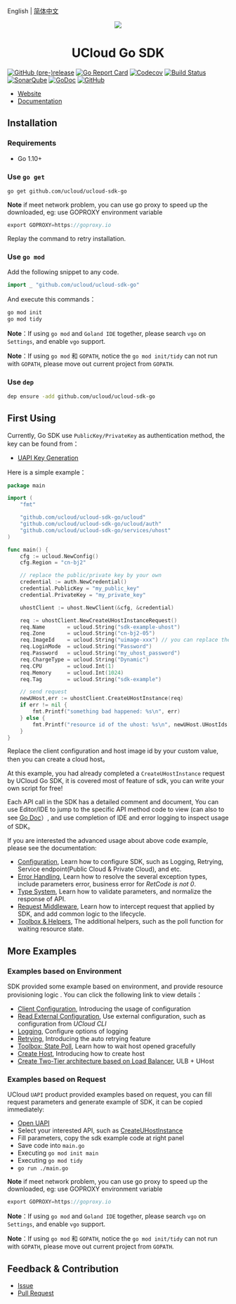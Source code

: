 English | [简体中文](README_cn.md)

<p align="center">
    <img src="https://ucloud-sdk.dl.ufileos.com/logos%2Flogo-mini.png" />
</p>

<h1 align="center">UCloud Go SDK</h1>

[![GitHub (pre-)release](https://img.shields.io/github/release/ucloud/ucloud-sdk-go/all.svg)](https://github.com/ucloud/ucloud-sdk-go/releases)
[![Go Report Card](https://goreportcard.com/badge/github.com/ucloud/ucloud-sdk-go)](https://goreportcard.com/report/github.com/ucloud/ucloud-sdk-go)
[![Codecov](https://codecov.io/gh/ucloud/ucloud-sdk-go/branch/master/graph/badge.svg)](https://codecov.io/gh/ucloud/ucloud-sdk-go)
[![Build Status](https://travis-ci.org/ucloud/ucloud-sdk-go.svg?branch=master)](https://travis-ci.org/ucloud/ucloud-sdk-go)
[![SonarQube](https://sonarcloud.io/api/project_badges/measure?project=ucloud-sdk-go&metric=alert_status)](https://sonarcloud.io/dashboard?id=ucloud-sdk-go)
[![GoDoc](https://godoc.org/github.com/ucloud/ucloud-sdk-go?status.svg)](https://godoc.org/github.com/ucloud/ucloud-sdk-go)
[![GitHub](https://img.shields.io/github/license/ucloud/ucloud-sdk-go.svg)](http://www.apache.org/licenses/LICENSE-2.0)

- [Website](https://www.ucloud.cn/)
- [Documentation](https://docs.ucloud.cn/opensdk-go/README)

## Installation

### Requirements

- Go 1.10+

### Use `go get`

```bash
go get github.com/ucloud/ucloud-sdk-go
```

**Note** if meet network problem, you can use go proxy to speed up the downloaded, eg: use GOPROXY environment variable

```go
export GOPROXY=https://goproxy.io
```

Replay the command to retry installation.

### Use `go mod`

Add the following snippet to any code.

```go
import _ "github.com/ucloud/ucloud-sdk-go"
```

And execute this commands：

```bash
go mod init
go mod tidy
```

**Note**：If using `go mod` and `Goland IDE` together, please search `vgo` on `Settings`, and enable `vgo` support.

**Note**：If using `go mod` 和 `GOPATH`, notice the `go mod init/tidy` can not run with `GOPATH`, please move out current project from `GOPATH`.

### Use `dep`

```bash
dep ensure -add github.com/ucloud/ucloud-sdk-go
```

## First Using

Currently, Go SDK use `PublicKey/PrivateKey` as authentication method, the key can be found from：

- [UAPI Key Generation](https://console.ucloud.cn/uapi/apikey)

Here is a simple example：

```go
package main

import (
    "fmt"

    "github.com/ucloud/ucloud-sdk-go/ucloud"
    "github.com/ucloud/ucloud-sdk-go/ucloud/auth"
    "github.com/ucloud/ucloud-sdk-go/services/uhost"
)

func main() {
    cfg := ucloud.NewConfig()
    cfg.Region = "cn-bj2"

    // replace the public/private key by your own
    credential := auth.NewCredential()
    credential.PublicKey = "my_public_key"
    credential.PrivateKey = "my_private_key"

    uhostClient := uhost.NewClient(&cfg, &credential)

    req := uhostClient.NewCreateUHostInstanceRequest()
    req.Name       = ucloud.String("sdk-example-uhost")
    req.Zone       = ucloud.String("cn-bj2-05")
    req.ImageId    = ucloud.String("uimage-xxx") // you can replace the image with an available id
    req.LoginMode  = ucloud.String("Password")
    req.Password   = ucloud.String("my_uhost_password")
    req.ChargeType = ucloud.String("Dynamic")
    req.CPU        = ucloud.Int(1)
    req.Memory     = ucloud.Int(1024)
    req.Tag        = ucloud.String("sdk-example")

    // send request
    newUHost,err := uhostClient.CreateUHostInstance(req)
    if err != nil {
        fmt.Printf("something bad happened: %s\n", err)
    } else {
        fmt.Printf("resource id of the uhost: %s\n", newUHost.UHostIds[0])
    }
}
```

Replace the client configuration and host image id by your custom value, then you can create a cloud host。

At this example, you had already completed a `CreateUHostInstance` request by UCloud Go SDK, it is covered most of feature of sdk, you can write your own script for free!

Each API call in the SDK has a detailed comment and document, You can use Editor/IDE to jump to the specific API method code to view (can also to see [Go Doc](https://godoc.org/github.com/ucloud/ucloud-sdk-go)）, and use completion of IDE and error logging to inspect usage of SDK。

If you are interested the advanced usage about above code example, please see the documentation: 

- [Configuration](https://docs.ucloud.cn/opensdk-go/configure), Learn how to configure SDK, such as Logging, Retrying, Service endpoint(Public Cloud & Private Cloud), and etc.
- [Error Handling](https://docs.ucloud.cn/opensdk-go/error), Learn how to resolve the several exception types, include parameters error, business error for *RetCode is not 0*.
- [Type System](https://docs.ucloud.cn/opensdk-go/typesystem), Learn how to validate parameters, and normalize the response of API.
- [Request Middleware](https://docs.ucloud.cn/opensdk-go/middleware), Learn how to intercept request that applied by SDK, and add common logic to the lifecycle.
- [Toolbox & Helpers](https://docs.ucloud.cn/opensdk-go/helpers), The additional helpers, such as the poll function for waiting resource state.

## More Examples

### Examples based on Environment

SDK provided some example based on environment, and provide resource provisioning logic . You can click the following link to view details：

- [Client Configuration](https://github.com/ucloud/ucloud-sdk-go/tree/master/examples/configure), Introducing the usage of configuration
- [Read External Configuration](https://github.com/ucloud/ucloud-sdk-go/tree/master/examples/external), Use external configuration, such as configuration from *UCloud CLI*
- [Logging](https://github.com/ucloud/ucloud-sdk-go/tree/master/examples/logging), Configure options of logging
- [Retrying](https://github.com/ucloud/ucloud-sdk-go/tree/master/examples/retry), Introducing the auto retrying feature
- [Toolbox: State Poll](https://github.com/ucloud/ucloud-sdk-go/tree/master/examples/wait), Learn how to wait host opened gracefully 
- [Create Host](https://github.com/ucloud/ucloud-sdk-go/tree/master/examples/uhost), Introducing how to create host
- [Create Two-Tier architecture based on Load Balancer](https://github.com/ucloud/ucloud-sdk-go/tree/master/examples/two-tier), ULB + UHost

### Examples based on Request

UCloud `UAPI` product provided examples based on request, you can fill request parameters and generate example of SDK, it can be copied immediately:

- [Open UAPI](https://console.ucloud.cn/uapi/ucloudapi)
- Select your interested API, such as [CreateUHostInstance](https://console.ucloud.cn/uapi/detail?id=CreateUHostInstance)
- Fill parameters, copy the sdk example code at right panel
- Save code into `main.go`
- Executing `go mod init main`
- Executing `go mod tidy`
- `go run ./main.go`

**Note** if meet network problem, you can use go proxy to speed up the downloaded, eg: use GOPROXY environment variable

```go
export GOPROXY=https://goproxy.io
```

**Note**：If using `go mod` and `Goland IDE` together, please search `vgo` on `Settings`, and enable `vgo` support.

**Note**：If using `go mod` 和 `GOPATH`, notice the `go mod init/tidy` can not run with `GOPATH`, please move out current project from `GOPATH`.

## Feedback & Contribution

- [Issue](https://github.com/ucloud/ucloud-sdk-go/issues)
- [Pull Request](https://github.com/ucloud/ucloud-sdk-go/pulls)
